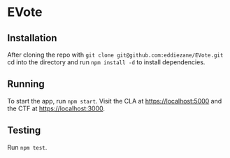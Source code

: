 EVote
=====

## Installation

After cloning the repo with `git clone git@github.com:eddiezane/EVote.git` cd
into the directory and run `npm install -d` to install dependencies.

## Running

To start the app, run `npm start`. Visit the CLA at [https://localhost:5000](https://localhost:5000) and the CTF at [https://localhost:3000](https://localhost:3000).

## Testing

Run `npm test`.
